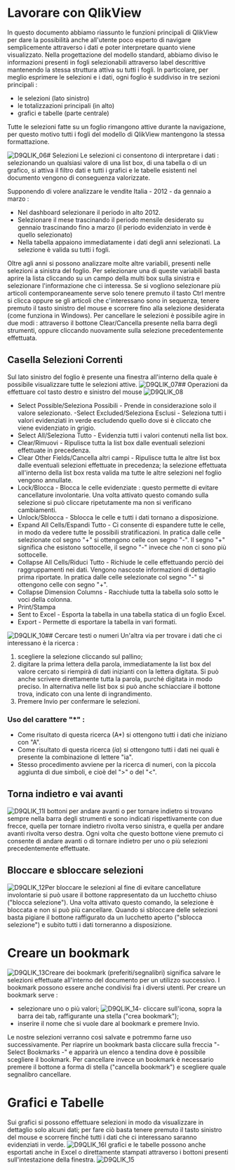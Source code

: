 # Lavorare con QlikView
In questo documento abbiamo riassunto le funzioni principali di QlikView per dare la possibilità anche all'utente poco esperto di navigare semplicemente attraverso i dati e poter interpretare quanto viene visualizzato.
Nella progettazione del modello standard, abbiamo diviso le informazioni presenti in fogli selezionabili attraverso label descrittive mantenendo la stessa struttura attiva su tutti i fogli.
In particolare, per meglio esprimere le selezioni e i dati, ogni foglio è suddiviso in tre sezioni principali : 

- le selezioni (lato sinistro)
- le totalizzazioni principali (in alto)
- grafici e tabelle (parte centrale)

Tutte le selezioni fatte su un foglio rimangono attive durante la navigazione, per questo motivo tutti i fogli del modello di QlikView mantengono la stessa formattazione.

![D9QLIK_06](http://localhost:3000/immagini/MBDOC_OPE-D9QLIK/D9QLIK_06.png)# Selezioni
Le selezioni ci consentono di interpretare i dati :  selezionando un qualsiasi valore di una list box, di una tabella o di un grafico, si attiva il filtro dati e tutti i grafici e le tabelle esistenti nel documento vengono di conseguenza valorizzate.

Supponendo di volere analizzare le vendite Italia - 2012 - da gennaio a marzo : 

- Nel dashboard selezionare il periodo in alto 2012.
- Selezionare il mese trascinando il periodo mensile desiderato su gennaio trascinando fino a marzo (il periodo evidenziato in verde è quello selezionato)
- Nella tabella appaiono immediatamente i dati degli anni selezionati. La selezione è valida su tutti i fogli.

Oltre agli anni si possono analizzare molte altre variabili, presenti nelle selezioni a sinistra del foglio.
Per selezionare una di queste variabili basta aprire la lista cliccando su un campo della multi box sulla sinistra e selezionare l'informazione che ci interessa. Se si vogliono selezionare più articoli contemporaneamente serve solo tenere premuto il tasto Ctrl mentre si clicca oppure se gli articoli che c'interessano sono in sequenza, tenere premuto il tasto sinistro del mouse e scorrere fino alla selezione desiderata (come funziona in Windows).
Per cancellare le selezioni è possibile agire in due modi :  attraverso il bottone Clear/Cancella presente nella barra degli strumenti, oppure cliccando nuovamente sulla selezione precedentemente effettuata.

## Casella Selezioni Correnti
Sul lato sinistro del foglio è presente una finestra all'interno della quale è possibile visualizzare tutte le selezioni attive.
![D9QLIK_07](http://localhost:3000/immagini/MBDOC_OPE-D9QLIK/D9QLIK_07.png)## Operazioni da effettuare col tasto destro e sinistro del mouse
![D9QLIK_08](http://localhost:3000/immagini/MBDOC_OPE-D9QLIK/D9QLIK_08.png)
- Select Possible/Seleziona Possibili - Prende in considerazione solo il valore selezionato.
-Select Excluded/Seleziona Esclusi - Seleziona tutti i valori evidenziati in verde escludendo quello dove si è cliccato che viene evidenziato in grigio.
- Select All/Seleziona Tutto - Evidenzia tutti i valori contenuti nella list box.
- Clear/Rimuovi - Ripulisce tutta la list box dalle eventuali selezioni effettuate in precedenza.
- Clear Other Fields/Cancella altri campi - Ripulisce tutta le altre list box dalle eventuali selezioni effettuate in precedenza; la selezione effettuata all'interno della list box resta valida ma tutte le altre selezioni nel foglio vengono annullate.
- Lock/Blocca - Blocca le celle evidenziate :  questo permette di evitare cancellature involontarie. Una volta attivato questo comando sulla selezione si può cliccare ripetutamente ma non si verificano cambiamenti.
- Unlock/Sblocca - Sblocca le celle e tutti i dati tornano a disposizione.
- Expand All Cells/Espandi Tutto - Ci consente di espandere tutte le celle, in modo da vedere tutte le possibili stratificazioni. In pratica dalle celle selezionate col segno "+" si ottengono celle con segno "-". Il segno "+" significa che esistono sottocelle, il segno "-" invece che non ci sono più sottocelle.
- Collapse All Cells/Riduci Tutto - Richiude le celle effettuando perciò dei raggruppamenti nei dati. Vengono nascoste informazioni di dettaglio prima riportate. In pratica dalle celle selezionate col segno "-" si ottengono celle con segno "+".
- Collapse Dimension Columns - Racchiude tutta la tabella solo sotto le voci della colonna.
- Print/Stampa
- Sent to Excel - Esporta la tabella in una tabella statica di un foglio Excel.
- Export - Permette di esportare la tabella in vari formati.


![D9QLIK_10](http://localhost:3000/immagini/MBDOC_OPE-D9QLIK/D9QLIK_10.png)## Cercare testi o numeri
Un'altra via per trovare i dati che ci interessano è la ricerca : 
1) scegliere la selezione cliccando sul pallino;
2) digitare la prima lettera della parola, immediatamente la list box del valore cercato si riempirà di dati inizianti con la lettera digitata. Si può anche scrivere direttamente tutta la parola, purché digitata in modo preciso.
In alternativa nelle list box si può anche schiacciare il bottone trova, indicato con una lente di ingrandimento.
3) Premere Invio per confermare le selezioni.



















### Uso del carattere "*" : 
- Come risultato di questa ricerca (A*) si ottengono tutti i dati che iniziano con "A".
- Come risultato di questa ricerca (*ia*) si ottengono tutti i dati nei quali è presente la combinazione di lettere "ia".
- Stesso procedimento avviene per la ricerca di numeri, con la piccola aggiunta di due simboli, e cioè del ">" o del "<".


## Torna indietro e vai avanti
![D9QLIK_11](http://localhost:3000/immagini/MBDOC_OPE-D9QLIK/D9QLIK_11.png)I bottoni per andare avanti o per tornare indietro si trovano sempre nella barra degli strumenti e sono indicati rispettivamente con due frecce, quella per tornare indietro rivolta verso sinistra, e quella per andare avanti rivolta verso destra. Ogni volta che questo bottone viene premuto ci consente di andare avanti o di tornare indietro per uno o più selezioni precedentemente effettuate.


## Bloccare e sbloccare selezioni
![D9QLIK_12](http://localhost:3000/immagini/MBDOC_OPE-D9QLIK/D9QLIK_12.png)Per bloccare le selezioni al fine di evitare cancellature involontarie si può usare il bottone rappresentato da un lucchetto chiuso ("blocca selezione"). Una volta attivato questo comando, la selezione è bloccata e non si può più cancellare.
Quando si sbloccare delle selezioni basta pigiare il bottone raffigurato da un lucchetto aperto ("sblocca selezione") e subito tutti i dati torneranno a disposizione.


# Creare un bookmark
![D9QLIK_13](http://localhost:3000/immagini/MBDOC_OPE-D9QLIK/D9QLIK_13.png)Creare dei bookmark (preferiti/segnalibri) significa salvare le selezioni effettuate all'interno del documento per un utilizzo successivo. I bookmark possono essere anche condivisi fra i diversi utenti.
Per creare un bookmark serve : 
- selezionare uno o più valori;
![D9QLIK_14](http://localhost:3000/immagini/MBDOC_OPE-D9QLIK/D9QLIK_14.png)- cliccare sull'icona, sopra la barra dei tab, raffigurante una stella ("crea bookmark");
- inserire il nome che si vuole dare al bookmark e premere Invio.

Le nostre selezioni verranno così salvate e potremmo farne uso successivamente.
Per riaprire un bookmark basta cliccare sulla freccia "-Select Bookmarks -" e apparirà un elenco a tendina dove è possibile scegliere il bookmark.
Per cancellare invece un bookmark è necessario premere il bottone a forma di stella ("cancella bookmark") e scegliere quale segnalibro cancellare.

# Grafici e Tabelle
Sui grafici si possono effettuare selezioni in modo da visualizzare in dettaglio solo alcuni dati; per fare ciò basta tenere premuto il tasto sinistro del mouse e scorrere finché tutti i dati che ci interessano saranno evidenziati in verde.
![D9QLIK_16](http://localhost:3000/immagini/MBDOC_OPE-D9QLIK/D9QLIK_16.png)I grafici e le tabelle possono anche esportati anche in Excel o direttamente stampati attraverso i bottoni presenti sull'intestazione della finestra.
![D9QLIK_15](http://localhost:3000/immagini/MBDOC_OPE-D9QLIK/D9QLIK_15.png)

